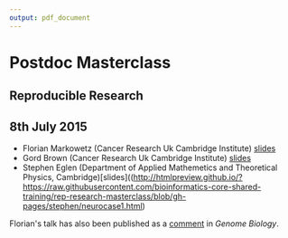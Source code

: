 ```yaml
---
output: pdf_document
---
```

# Postdoc Masterclass 

## Reproducible Research 
## 8th July 2015

* Florian Markowetz (Cancer Research Uk Cambridge Institute) [slides](florian/FlorianTalk.pptx)
* Gord Brown (Cancer Research Uk Cambridge Institute) [slides](http://htmlpreview.github.io/?https://raw.githubusercontent.com/bioinformatics-core-shared-training/rep-research-masterclass/blob/gh-pages/gord/tools_for_reproducibility.html)
* Stephen Eglen (Department of Applied Mathemetics and Theoretical
Physics, Cambridge)[slides]((http://htmlpreview.github.io/?https://raw.githubusercontent.com/bioinformatics-core-shared-training/rep-research-masterclass/blob/gh-pages/stephen/neurocase1.html)

Florian's talk has also been published as a
[comment](http://dx.doi.org/10.1186/s13059-015-0850-7) in *Genome Biology*.
